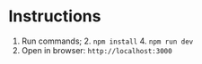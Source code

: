 Instructions
============
1. Run commands; 
   2. ```npm install```
   4. ```npm run dev```
2. Open in browser: ```http://localhost:3000```
